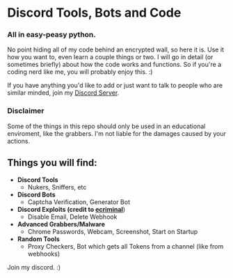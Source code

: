 # Discord Tools, Bots and Code
### All in easy-peasy python.
No point hiding all of my code behind an encrypted wall, so here it is.
Use it how you want to, even learn a couple things or two. I will go in detail (or sometimes briefly) about how the code works and functions. So if you're a coding nerd like me, you will probably enjoy this. :)

If you have anything you'd like to add or just want to talk to people who are similar minded, join my [Discord Server](https://chasa.wtf).

### Disclaimer
Some of the things in this repo should only be used in an educational enviroment, like the grabbers. I'm not liable for the damages caused by your actions.

## Things you will find:
* **Discord Tools**
  - Nukers, Sniffers, etc
* **Discord Bots**
  - Captcha Verification, Generator Bot
* **Discord Exploits (credit to [ecriminal](https://github.com/ecriminal/Discord-Exploit-Collection)**)
  - Disable Email, Delete Webhook
* **Advanced Grabbers/Malware**
  - Chrome Passwords, Webcam, Screenshot, Start on Startup
* **Random Tools**
  - Proxy Checkers, Bot which gets all Tokens from a channel (like from webhooks)

Join my discord. :)

